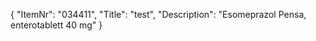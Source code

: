 {
  "ItemNr": "034411",
  "Title": "test",
  "Description": "Esomeprazol Pensa, enterotablett 40 mg"
}